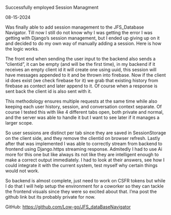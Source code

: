 Successfully employed Session Managment

08-15-2024

Was finally able to add session management to the JFS_Database Navigator. Till now I still do not know why I was getting the error I was getting with Django’s session management, but I ended up giving up on it and decided to do my own way of manually adding a session. Here is how the logic works.

The front end when sending the user input to the backend also sends a “clientid”, it can be empty (and will be the first time), in my backend if it receives an empty client id it will create one using uuid, this session will have messages appended to it and be thrown into firebase. Now if the client id does exist (we check firebase for it) we grab that existing history from firebase as contect and later append to it. Of course when a response is sent back the client id is also sent with it.

This methodology ensures multiple requests at the same time while also keeping each user history, session, and conversation context separate. Of course I tested this with like 4 different tabs open, both private and normal, and the server was able to handle it but I want to see later if it manages a larger scope.

So user sessions are distinct per tab since they are saved in SessionStorage on the client side, and they remove the clientid on browser refresh. Lastly after that was implemented I was able to correctly stream from backend to frontend using Django.https streaming response. Admitedly I had to use Ai more for this one but like always its not like they are intelligent enough to make a correct output immediately. I had to look at their answers, see how I could integrate it with the current system, test myself why certain things would not work.

So backend is almost complete, just need to work on CSFR tokens but while I do that I will help setup the environment for a coworker so they can tackle the frontend visuals since they were so excited about that. I’ma post the github link but its probably private for now.


GitHub: https://github.com/Low-go/JFS_dataBaseNavigator